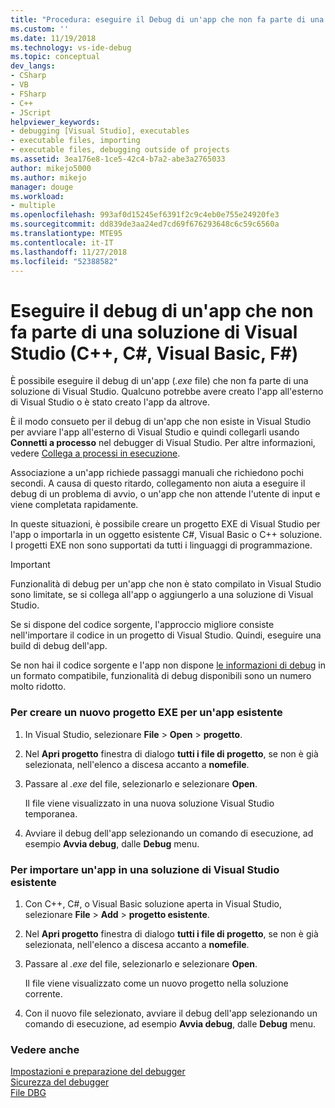 ```yaml
---
title: "Procedura: eseguire il Debug di un'app che non fa parte di una soluzione di Visual Studio | Microsoft Docs"
ms.custom: ''
ms.date: 11/19/2018
ms.technology: vs-ide-debug
ms.topic: conceptual
dev_langs:
- CSharp
- VB
- FSharp
- C++
- JScript
helpviewer_keywords:
- debugging [Visual Studio], executables
- executable files, importing
- executable files, debugging outside of projects
ms.assetid: 3ea176e8-1ce5-42c4-b7a2-abe3a2765033
author: mikejo5000
ms.author: mikejo
manager: douge
ms.workload:
- multiple
ms.openlocfilehash: 993af0d15245ef6391f2c9c4eb0e755e24920fe3
ms.sourcegitcommit: dd839de3aa24ed7cd69f676293648c6c59c6560a
ms.translationtype: MTE95
ms.contentlocale: it-IT
ms.lasthandoff: 11/27/2018
ms.locfileid: "52388582"
---
```

# <a name="debug-an-app-that-isnt-part-of-a-visual-studio-solution-c-c-visual-basic-f"></a>Eseguire il debug di un'app che non fa parte di una soluzione di Visual Studio (C++, C#, Visual Basic, F#)

È possibile eseguire il debug di un'app (*.exe* file) che non fa parte di una soluzione di Visual Studio. Qualcuno potrebbe avere creato l'app all'esterno di Visual Studio o è stato creato l'app da altrove. 

È il modo consueto per il debug di un'app che non esiste in Visual Studio per avviare l'app all'esterno di Visual Studio e quindi collegarli usando **Connetti a processo** nel debugger di Visual Studio. Per altre informazioni, vedere [Collega a processi in esecuzione](../debugger/attach-to-running-processes-with-the-visual-studio-debugger.md).  
  
Associazione a un'app richiede passaggi manuali che richiedono pochi secondi. A causa di questo ritardo, collegamento non aiuta a eseguire il debug di un problema di avvio, o un'app che non attende l'utente di input e viene completata rapidamente. 

In queste situazioni, è possibile creare un progetto EXE di Visual Studio per l'app o importarla in un oggetto esistente C#, Visual Basic o C++ soluzione. I progetti EXE non sono supportati da tutti i linguaggi di programmazione. 

>[!IMPORTANT]
>Funzionalità di debug per un'app che non è stato compilato in Visual Studio sono limitate, se si collega all'app o aggiungerlo a una soluzione di Visual Studio. 
>
>Se si dispone del codice sorgente, l'approccio migliore consiste nell'importare il codice in un progetto di Visual Studio. Quindi, eseguire una build di debug dell'app.
>
>Se non hai il codice sorgente e l'app non dispone [le informazioni di debug](../debugger/how-to-set-debug-and-release-configurations.md) in un formato compatibile, funzionalità di debug disponibili sono un numero molto ridotto. 

### <a name="to-create-a-new-exe-project-for-an-existing-app"></a>Per creare un nuovo progetto EXE per un'app esistente  
   
1. In Visual Studio, selezionare **File** > **Open** > **progetto**.  
   
1. Nel **Apri progetto** finestra di dialogo **tutti i file di progetto**, se non è già selezionata, nell'elenco a discesa accanto a **nomefile**.  
   
1. Passare al *.exe* del file, selezionarlo e selezionare **Open**.  
   
   Il file viene visualizzato in una nuova soluzione Visual Studio temporanea.

1. Avviare il debug dell'app selezionando un comando di esecuzione, ad esempio **Avvia debug**, dalle **Debug** menu.    
  
### <a name="to-import-an-app-into-an-existing-visual-studio-solution"></a>Per importare un'app in una soluzione di Visual Studio esistente  
  
1.  Con C++, C#, o Visual Basic soluzione aperta in Visual Studio, selezionare **File** > **Add** > **progetto esistente**.  
  
1. Nel **Apri progetto** finestra di dialogo **tutti i file di progetto**, se non è già selezionata, nell'elenco a discesa accanto a **nomefile**.  
   
1. Passare al *.exe* del file, selezionarlo e selezionare **Open**.  
   
   Il file viene visualizzato come un nuovo progetto nella soluzione corrente.  
   
1. Con il nuovo file selezionato, avviare il debug dell'app selezionando un comando di esecuzione, ad esempio **Avvia debug**, dalle **Debug** menu.    
  
### <a name="see-also"></a>Vedere anche  
 [Impostazioni e preparazione del debugger](../debugger/debugger-settings-and-preparation.md)   
 [Sicurezza del debugger](../debugger/debugger-security.md)   
 [File DBG](/previous-versions/visualstudio/visual-studio-2010/da528y14(v=vs.100))